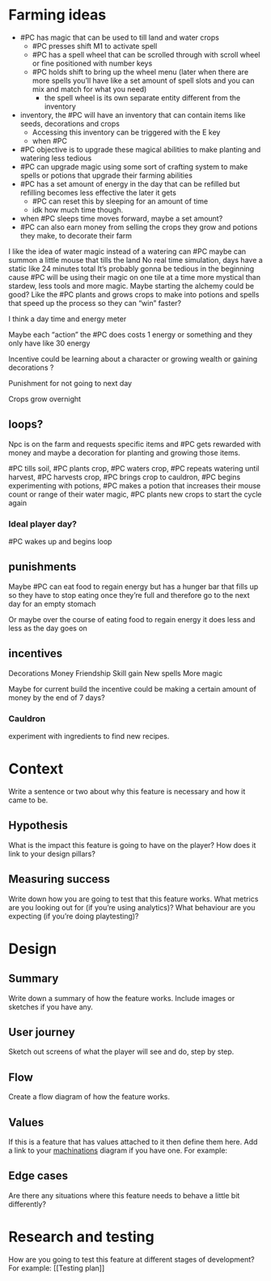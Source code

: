 # Farming ideas

- #PC has magic that can be used to till land and water crops
	- #PC presses shift M1 to activate spell
	-  #PC has a spell wheel that can be scrolled through with scroll wheel or fine positioned with number keys
	-  #PC holds shift to bring up the wheel menu (later when there are more spells you’ll have like a set amount of spell slots and you can mix and match for what you need)
		- the spell wheel is its own separate entity different from the inventory 
-  inventory, the #PC will have an inventory that can contain items like seeds, decorations and crops 
	- Accessing this inventory can be triggered with the E key
	-  when #PC 
- #PC objective is to upgrade these magical abilities to make planting and watering less tedious
- #PC can upgrade magic using some sort of crafting system to make spells or potions that upgrade their farming abilities
- #PC has a set amount of energy in the day that can be refilled but refilling becomes less effective the later it gets
	- #PC can reset this by sleeping for an amount of time 
	- idk how much time though.
- when #PC sleeps time moves forward, maybe a set amount?
- #PC can also earn money from selling the crops they grow and potions they make, to decorate their farm


I like the idea of water magic instead of a watering can
#PC maybe can summon a little mouse that tills the land 
No real time simulation, days have a static like 24 minutes total
It’s probably gonna be tedious in the beginning cause #PC will be using their magic on one tile at a time
more mystical than stardew, less tools and more magic.
Maybe starting the alchemy could be good? Like the #PC plants and grows crops to make into potions and spells that speed up the process so they can “win” faster?

I think a day time and energy meter

Maybe each “action” the #PC  does costs 1 energy or something and they only have like 30 energy

Incentive could be learning about a character or growing wealth or gaining decorations ?

Punishment for not going to next day

Crops grow overnight

## loops?
Npc is on the farm and requests specific items and #PC gets rewarded with money and maybe a decoration for planting and growing those items. 

#PC tills soil, #PC plants crop, #PC waters crop, #PC repeats watering until harvest, #PC harvests crop, #PC brings crop to cauldron, #PC begins experimenting with potions, #PC makes a potion that increases their mouse count or range of their water magic, #PC plants new crops to start the cycle again


### Ideal player day?
#PC wakes up and begins loop

## punishments 

Maybe #PC can eat food to regain energy but has a hunger bar that fills up so they have to stop eating once they’re full and therefore go to the next day for an empty stomach

Or maybe over the course of eating food to regain energy it does less and less as the day goes on 

## incentives

Decorations
Money
Friendship
Skill gain
New spells 
More magic

Maybe for current build the incentive could be making a certain amount of money by the end of 7 days?



### Cauldron
experiment with ingredients to find new recipes.

# Context
Write a sentence or two about why this feature is necessary and how it came to be.
## Hypothesis
What is the impact this feature is going to have on the player? How does it link to your design pillars?
## Measuring success
Write down how you are going to test that this feature works. What metrics are you looking out for (if you’re using analytics)? What behaviour are you expecting (if you’re doing playtesting)?
# Design
## Summary
Write down a summary of how the feature works. Include images or sketches if you have any.
## User journey
Sketch out screens of what the player will see and do, step by step.
## Flow
Create a flow diagram of how the feature works.
## Values
If this is a feature that has values attached to it then define them here.
Add a link to your [machinations](https://machinations.io/) diagram if you have one.
For example:
## Edge cases
Are there any situations where this feature needs to behave a little bit differently?
# Research and testing
How are you going to test this feature at different stages of development?
For example:
[[Testing plan]]